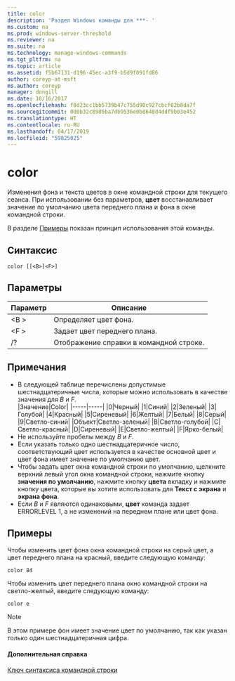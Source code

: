 ```yaml
---
title: color
description: 'Раздел Windows команды для ***- '
ms.custom: na
ms.prod: windows-server-threshold
ms.reviewer: na
ms.suite: na
ms.technology: manage-windows-commands
ms.tgt_pltfrm: na
ms.topic: article
ms.assetid: f5b67131-d196-45ec-a3f9-b5d9f091fd86
author: coreyp-at-msft
ms.author: coreyp
manager: dongill
ms.date: 10/16/2017
ms.openlocfilehash: f8d23cc1bb5739b47c755d90c927cbcf82b8da7f
ms.sourcegitcommit: 0d0b32c8986ba7db9536e0b8648d4ddf9b03e452
ms.translationtype: HT
ms.contentlocale: ru-RU
ms.lasthandoff: 04/17/2019
ms.locfileid: "59825025"
---
```

# <a name="color"></a>color



Изменения фона и текста цветов в окне командной строки для текущего сеанса. При использовании без параметров, **цвет** восстанавливает значение по умолчанию цвета переднего плана и фона в окне командной строки.

В разделе [Примеры](#BKMK_examples) показан принцип использования этой команды.

## <a name="syntax"></a>Синтаксис

```
color [[<B>]<F>]
```

## <a name="parameters"></a>Параметры

|Параметр|Описание|
|---------|-----------|
|\<B &GT;|Определяет цвет фона.|
|\<F &GT;|Задает цвет переднего плана.|
|/?|Отображение справки в командной строке.|

## <a name="remarks"></a>Примечания

-   В следующей таблице перечислены допустимые шестнадцатеричные числа, которые можно использовать в качестве значения для *B* и *F*.  
    |Значение|Color|
    |-----|-----|
    |0|Черный|
    |1|Синий|
    |2|Зеленый|
    |3|Голубой|
    |4|Красный|
    |5|Сиреневый|
    |6|Желтый|
    |7|Белый|
    |8|Серый|
    |9|Светло-синий|
    |Объект|Светло-зеленый|
    |B|Светло-голубой|
    |C|Светло-красный|
    |D|Сиреневый|
    |E|Светло-желтый|
    |F|Ярко-белый|
-   Не используйте пробелы между *B* и *F*.
-   Если указать только одно шестнадцатеричное число, соответствующий цвет используется в качестве основной цвет и цвет фона имеет значение по умолчанию цвет.
-   Чтобы задать цвет окна командной строки по умолчанию, щелкните верхний левый угол окна командной строки, нажмите кнопку **значения по умолчанию**, нажмите кнопку **цвета** вкладку и нажмите кнопку цвета, которые вы хотите использовать для  **Текст с экрана** и **экрана фона**.
-   Если *B* и *F* являются одинаковыми, **цвет** команда задает ERRORLEVEL 1, а не изменений на переднем плане или цвет фона.

## <a name="BKMK_examples"></a>Примеры

Чтобы изменить цвет фона окна командной строки на серый цвет, а цвет переднего плана на красный, введите следующую команду:
```
color 84
```
Чтобы изменить цвет переднего плана окно командной строки на светло-желтый, введите следующую команду:
```
color e
```

> [!NOTE]
> В этом примере фон имеет значение цвет по умолчанию, так как указан только один шестнадцатеричная цифра.

#### <a name="additional-references"></a>Дополнительная справка

[Ключ синтаксиса командной строки](command-line-syntax-key.md)
